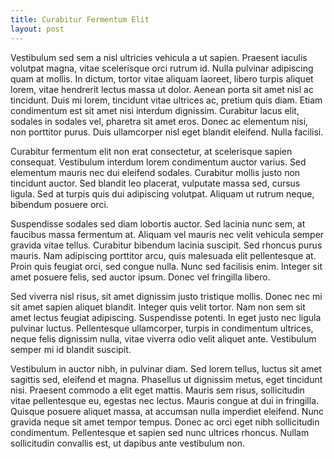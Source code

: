 ```yaml
---
title: Curabitur Fermentum Elit
layout: post
---
```


Vestibulum sed sem a nisl ultricies vehicula a ut sapien. Praesent iaculis volutpat magna, vitae scelerisque orci rutrum id. Nulla pulvinar adipiscing quam at mollis. In dictum, tortor vitae aliquam laoreet, libero turpis aliquet lorem, vitae hendrerit lectus massa ut dolor. Aenean porta sit amet nisl ac tincidunt. Duis mi lorem, tincidunt vitae ultrices ac, pretium quis diam. Etiam condimentum est sit amet nisi interdum dignissim. Curabitur lacus elit, sodales in sodales vel, pharetra sit amet eros. Donec ac elementum nisi, non porttitor purus. Duis ullamcorper nisl eget blandit eleifend. Nulla facilisi.

Curabitur fermentum elit non erat consectetur, at scelerisque sapien consequat. Vestibulum interdum lorem condimentum auctor varius. Sed elementum mauris nec dui eleifend sodales. Curabitur mollis justo non tincidunt auctor. Sed blandit leo placerat, vulputate massa sed, cursus ligula. Sed at turpis quis dui adipiscing volutpat. Aliquam ut rutrum neque, bibendum posuere orci.

Suspendisse sodales sed diam lobortis auctor. Sed lacinia nunc sem, at faucibus massa fermentum at. Aliquam vel mauris nec velit vehicula semper gravida vitae tellus. Curabitur bibendum lacinia suscipit. Sed rhoncus purus mauris. Nam adipiscing porttitor arcu, quis malesuada elit pellentesque at. Proin quis feugiat orci, sed congue nulla. Nunc sed facilisis enim. Integer sit amet posuere felis, sed auctor ipsum. Donec vel fringilla libero.

Sed viverra nisl risus, sit amet dignissim justo tristique mollis. Donec nec mi sit amet sapien aliquet blandit. Integer quis velit tortor. Nam non sem sit amet lectus feugiat adipiscing. Suspendisse potenti. In eget justo nec ligula pulvinar luctus. Pellentesque ullamcorper, turpis in condimentum ultrices, neque felis dignissim nulla, vitae viverra odio velit aliquet ante. Vestibulum semper mi id blandit suscipit.

Vestibulum in auctor nibh, in pulvinar diam. Sed lorem tellus, luctus sit amet sagittis sed, eleifend et magna. Phasellus ut dignissim metus, eget tincidunt nisi. Praesent commodo a elit eget mattis. Mauris sem risus, sollicitudin vitae pellentesque eu, egestas nec lectus. Mauris congue at dui in fringilla. Quisque posuere aliquet massa, at accumsan nulla imperdiet eleifend. Nunc gravida neque sit amet tempor tempus. Donec ac orci eget nibh sollicitudin condimentum. Pellentesque et sapien sed nunc ultrices rhoncus. Nullam sollicitudin convallis est, ut dapibus ante vestibulum non.